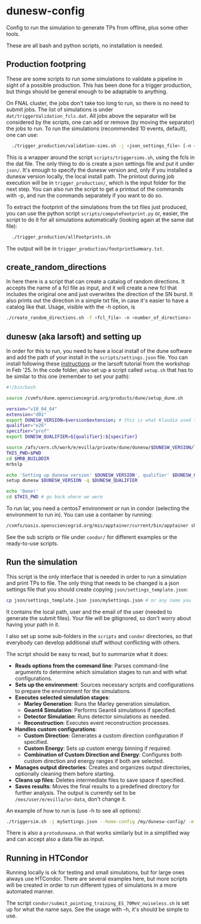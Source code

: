 # dunesw-config
Config to run the simulation to generate TPs from offline, plus some other tools.

These are all bash and python scripts, no installation is needed.  

## Production footpring

These are some scripts to run some simulations to validate a pipeline in sight of a possible production.
This has been done for a trigger production, but things should be general enough to be adaptable to anything.

On FNAL cluster, the jobs don't take too long to run, so there is no need to submit jobs. 
The list of simulations is under `dat/triggerValidation_fcls.dat`. 
All jobs above the separator will be considered by the scripts, one can add or remove (by moving the separator) the jobs to run.
To run the simulations (recommended 10 events, default), one can use:

```bash
  ./trigger_production/validation-sims.sh -j <json_settings_file> [-n <number_of_events>]
```

This is a wrapper around the script `scripts/triggersims.sh`, using the fcls in the dat file.
The only thing to do is create a json settings file and put it under `json/`. 
It's enough to specify the dunesw version and, only if you installed a dunesw version locally, the local install path.
The printout during job execution will be in `trigger_production/`, which is the input folder for the next step.
You can also run the script to get a printout of the commands with -p, and run the commands separately if you want to do so.

To extract the footprint of the simulations from the txt files just produced, you can use the python script `scripts/computeFootprint.py` or, easier, the script to do it for all simulations automatically (looking again at the same dat file):

```bash
  ./trigger_production/allFootprints.sh 
```
The output will be in `trigger_production/footprintSummary.txt`.

## create_random_directions

In here there is a script that can create a catalog of random directions. 
It accepts the name of a fcl file as input, and it will create a new fcl that includes the original one and just overwrites the direction of the SN burst.
It also prints out the direction in a simple txt file, in case it's easier to have a catalog like that.
Usage, visible with the -h option, is
    
```bash
./create_random_directions.sh -f <fcl_file> -n <number_of_directions> [-o <output_dir>] [-v]
```

## dunesw (aka larsoft) and setting up

In order for this to run, you need to have a local install of the dune software and add the path of your install in the `scripts/settings.json` file.
You can install following these [instructions](https://docs.google.com/document/d/14ORCEtpXWSIT_1hXJxtW2PMGMVWozzRK1GxgPKaptCk/edit) or the larsoft tutorial from the workshop in Feb '25.
In the code folder, also set up a script called `setup.sh` that has to be similar to this one (remember to set your path):

```bash
#!/bin/bash

source /cvmfs/dune.opensciencegrid.org/products/dune/setup_dune.sh

version="v10_04_04"
extension="d01" 
export DUNESW_VERSION=$version$extension; # this is what Klaudia used to test the workflow
qualifier="e26"
specifier="prof"
export DUNESW_QUALIFIER=${qualifier}:${specifier}

source /afs/cern.ch/work/e/evilla/private/dune/dunesw/$DUNESW_VERSION/localProducts_larsoft_${version}_${qualifier}_${specifier}/setup # this will be the setup in your local installation
THIS_PWD=$PWD
cd $MRB_BUILDDIR
mrbslp

echo 'Setting up dunesw version' $DUNESW_VERSION', qualifier' $DUNESW_QUALIFIER '...'
setup dunesw $DUNESW_VERSION -q $DUNESW_QUALIFIER

echo 'Done!'
cd $THIS_PWD # go back where we were
```
    
To run lar, you need a centos7 environment or run in condor (selecting the environment to run in). 
You can use a container by running:

```bash
/cvmfs/oasis.opensciencegrid.org/mis/apptainer/current/bin/apptainer shell --shell=/bin/bash -B /cvmfs,/opt,/run/user,/etc/hostname,/etc/hosts,/etc/krb5.conf,/eos --ipc --pid /cvmfs/singularity.opensciencegrid.org/fermilab/fnal-dev-sl7:latest
```

See the sub scripts or file under `condor/` for different examples or the ready-to-use scripts.

## Run the simulation 

This script is the only interface that is needed in order to run a simulation and print TPs to file.
The only thing that needs to be changed is a json settings file that you should create copying `json/settings_template.json`:
```bash
cp json/settings_template.json json/mySettings.json # or any name you like
```

It contains the local path, user and the email of the user (needed to generate the submit files). 
Your file will be gitignored, so don't worry about having your path in it.

I also set up some sub-folders in the `scripts` and `condor` directories, so that everybody can develop additional stuff without conflicting with others.

The script should be easy to read, but to summarize what it does:

- **Reads options from the command line**: Parses command-line arguments to determine which simulation stages to run and with what configurations.
- **Sets up the environment**: Sources necessary scripts and configurations to prepare the environment for the simulations.
- **Executes selected simulation stages**:
  - **Marley Generation**: Runs the Marley generation simulation.
  - **Geant4 Simulation**: Performs Geant4 simulations if specified.
  - **Detector Simulation**: Runs detector simulations as needed.
  - **Reconstruction**: Executes event reconstruction processes.
- **Handles custom configurations**:
  - **Custom Direction**: Generates a custom direction configuration if specified.
  - **Custom Energy**: Sets up custom energy binning if required.
  - **Combination of Custom Direction and Energy**: Configures both custom direction and energy ranges if both are selected.
- **Manages output directories**: Creates and organizes output directories, optionally cleaning them before starting.
- **Cleans up files**: Deletes intermediate files to save space if specified.
- **Saves results**: Moves the final results to a predefined directory for further analysis. The output is currently set to be `/eos/user/e/evilla/sn-data`, don't change it.

An example of how to run is (use -h to see all options):
    
```bash
./triggersim.sh -j mySettings.json --home-config /my/dunesw-config/ -m [<gen_fcl>] -g [<g4_fcl>] -d [<detsim_fcl>] -r [<reco1_fcl>] -n 10 -f test
```

There is also a `protoduneana.sh` that works similarly but in a simplified way and can accept also a data file as input.

## Running in HTCondor

Running locally is ok for testing and small simulations, but for large ones always use HTCondor.
There are several examples here, but more scripts will be created in order to run different types of simulations in a more automated manner.

The script `condor/submit_pointing_training_ES_70MeV_noiseless.sh` is set up for what the name says.
See the usage with -h, it's should be simple to use. 
